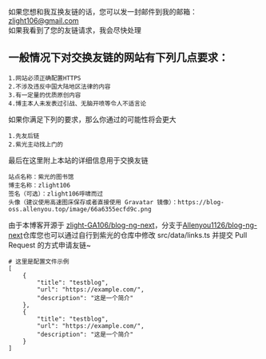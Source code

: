   
如果您想和我互换友链的话，您可以发一封邮件到我的邮箱：zlight106@gmail.com   
如果我看到了您的友链请求，我会尽快处理     

## 一般情况下对交换友链的网站有下列几点要求：      
```````
1.网站必须正确配置HTTPS
2.不涉及违反中国大陆地区法律的内容
3.有一定量的优质原创内容
4.博主本人未发表过引战、无脑开喷等令人不适言论    
```````
如果你满足下列的要求，那么你通过的可能性将会更大    
````````
1.先友后链
2.紫光主动找上门的
````````
最后在这里附上本站的详细信息用于交换友链    
```````
站点名称：紫光的图书馆
博主名称：zlight106 
签名（可选）：zlight106呼啸而过
头像（建议使用高速图床保存或者直接使用 Gravatar 镜像）：https://blog-oss.allenyou.top/image/66a6355ecfd9c.png
````````
由于本博客开源于 [zlight-GA106/blog-ng-next](https://github.com/zlight-GA106/blog-ng-next)，分支于[Allenyou1126/blog-ng-next](https://github.com/zlight-GA106/blog-ng-next)仓库您也可以通过自行到紫光的仓库中修改 src/data/links.ts 并提交 Pull Request 的方式申请友链~ 
``````````
# 这里是配置文件示例 
[
	{
		"title": "testblog",
		"url": "https://example.com/",
		"description": "这是一个简介"
	},
	{
		"title": "testblog",
		"url": "https://example.com/",
		"description": "这是一个简介"
	}
]
``````````